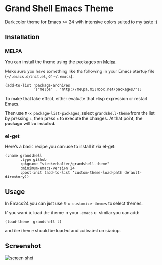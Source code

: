 # Grand Shell Emacs Theme #

Dark color theme for Emacs >= 24 with intensive colors suited to my taste :)

## Installation ##

### MELPA

You can install the theme using the packages on [Melpa](http://melpa.milkbox.net/).

Make sure you have something like the following in your Emacs startup file (`~/.emacs.d/init.el`, or `~/.emacs`):

    (add-to-list 'package-archives
                 '("melpa" . "http://melpa.milkbox.net/packages/"))

To make that take effect, either evaluate that elisp expression or restart Emacs.

Then use `M-x package-list-packages`, select `grandshell-theme` from
the list by pressing `i`, then press `x` to execute the changes. At
that point, the package will be installed.

### el-get

Here's a basic recipe you can use to install it via el-get:

    (:name grandshell
           :type github
           :pkgname "steckerhalter/grandshell-theme"
           :minimum-emacs-version 24
           :post-init (add-to-list 'custom-theme-load-path default-directory))

## Usage

In Emacs24 you can just use `M-x customize-themes` to select themes.

If you want to load the theme in your `.emacs` or similar you can add:

    (load-theme 'grandshell t)

and the theme should be loaded and activated on startup.

## Screenshot

![screen shot](https://raw.github.com/steckerhalter/grandshell-theme/master/grandshell-theme.png "recent screen shot")
